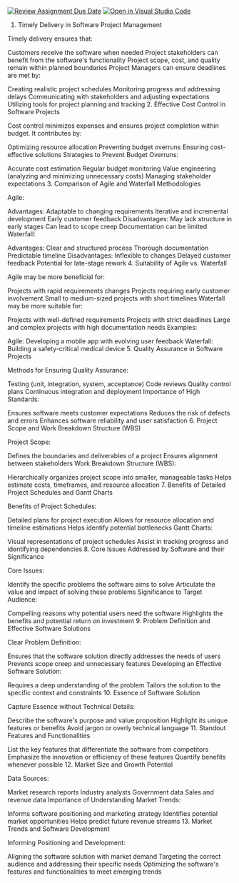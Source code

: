 [![Review Assignment Due Date](https://classroom.github.com/assets/deadline-readme-button-22041afd0340ce965d47ae6ef1cefeee28c7c493a6346c4f15d667ab976d596c.svg)](https://classroom.github.com/a/9pw6JKcu)
[![Open in Visual Studio Code](https://classroom.github.com/assets/open-in-vscode-2e0aaae1b6195c2367325f4f02e2d04e9abb55f0b24a779b69b11b9e10269abc.svg)](https://classroom.github.com/online_ide?assignment_repo_id=17134790&assignment_repo_type=AssignmentRepo)
1. Timely Delivery in Software Project Management

Timely delivery ensures that:

Customers receive the software when needed
Project stakeholders can benefit from the software's functionality
Project scope, cost, and quality remain within planned boundaries
Project Managers can ensure deadlines are met by:

Creating realistic project schedules
Monitoring progress and addressing delays
Communicating with stakeholders and adjusting expectations
Utilizing tools for project planning and tracking
2. Effective Cost Control in Software Projects

Cost control minimizes expenses and ensures project completion within budget. It contributes by:

Optimizing resource allocation
Preventing budget overruns
Ensuring cost-effective solutions
Strategies to Prevent Budget Overruns:

Accurate cost estimation
Regular budget monitoring
Value engineering (analyzing and minimizing unnecessary costs)
Managing stakeholder expectations
3. Comparison of Agile and Waterfall Methodologies

Agile:

Advantages:
Adaptable to changing requirements
Iterative and incremental development
Early customer feedback
Disadvantages:
May lack structure in early stages
Can lead to scope creep
Documentation can be limited
Waterfall:

Advantages:
Clear and structured process
Thorough documentation
Predictable timeline
Disadvantages:
Inflexible to changes
Delayed customer feedback
Potential for late-stage rework
4. Suitability of Agile vs. Waterfall

Agile may be more beneficial for:

Projects with rapid requirements changes
Projects requiring early customer involvement
Small to medium-sized projects with short timelines
Waterfall may be more suitable for:

Projects with well-defined requirements
Projects with strict deadlines
Large and complex projects with high documentation needs
Examples:

Agile: Developing a mobile app with evolving user feedback
Waterfall: Building a safety-critical medical device
5. Quality Assurance in Software Projects

Methods for Ensuring Quality Assurance:

Testing (unit, integration, system, acceptance)
Code reviews
Quality control plans
Continuous integration and deployment
Importance of High Standards:

Ensures software meets customer expectations
Reduces the risk of defects and errors
Enhances software reliability and user satisfaction
6. Project Scope and Work Breakdown Structure (WBS)

Project Scope:

Defines the boundaries and deliverables of a project
Ensures alignment between stakeholders
Work Breakdown Structure (WBS):

Hierarchically organizes project scope into smaller, manageable tasks
Helps estimate costs, timeframes, and resource allocation
7. Benefits of Detailed Project Schedules and Gantt Charts

Benefits of Project Schedules:

Detailed plans for project execution
Allows for resource allocation and timeline estimations
Helps identify potential bottlenecks
Gantt Charts:

Visual representations of project schedules
Assist in tracking progress and identifying dependencies
8. Core Issues Addressed by Software and their Significance

Core Issues:

Identify the specific problems the software aims to solve
Articulate the value and impact of solving these problems
Significance to Target Audience:

Compelling reasons why potential users need the software
Highlights the benefits and potential return on investment
9. Problem Definition and Effective Software Solutions

Clear Problem Definition:

Ensures that the software solution directly addresses the needs of users
Prevents scope creep and unnecessary features
Developing an Effective Software Solution:

Requires a deep understanding of the problem
Tailors the solution to the specific context and constraints
10. Essence of Software Solution

Capture Essence without Technical Details:

Describe the software's purpose and value proposition
Highlight its unique features or benefits
Avoid jargon or overly technical language
11. Standout Features and Functionalities

List the key features that differentiate the software from competitors
Emphasize the innovation or efficiency of these features
Quantify benefits whenever possible
12. Market Size and Growth Potential

Data Sources:

Market research reports
Industry analysts
Government data
Sales and revenue data
Importance of Understanding Market Trends:

Informs software positioning and marketing strategy
Identifies potential market opportunities
Helps predict future revenue streams
13. Market Trends and Software Development

Informing Positioning and Development:

Aligning the software solution with market demand
Targeting the correct audience and addressing their specific needs
Optimizing the software's features and functionalities to meet emerging trends